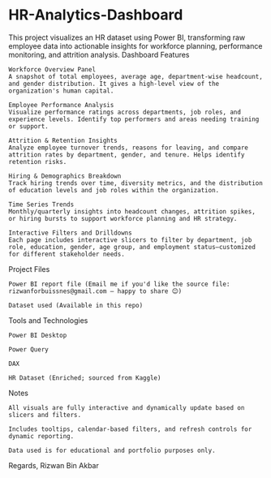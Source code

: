 # HR-Analytics-Dashboard


This project visualizes an HR dataset using Power BI, transforming raw employee data into actionable insights for workforce planning, performance monitoring, and attrition analysis.
Dashboard Features

    Workforce Overview Panel
    A snapshot of total employees, average age, department-wise headcount, and gender distribution. It gives a high-level view of the organization's human capital.

    Employee Performance Analysis
    Visualize performance ratings across departments, job roles, and experience levels. Identify top performers and areas needing training or support.

    Attrition & Retention Insights
    Analyze employee turnover trends, reasons for leaving, and compare attrition rates by department, gender, and tenure. Helps identify retention risks.

    Hiring & Demographics Breakdown
    Track hiring trends over time, diversity metrics, and the distribution of education levels and job roles within the organization.

    Time Series Trends
    Monthly/quarterly insights into headcount changes, attrition spikes, or hiring bursts to support workforce planning and HR strategy.

    Interactive Filters and Drilldowns
    Each page includes interactive slicers to filter by department, job role, education, gender, age group, and employment status—customized for different stakeholder needs.

Project Files

    Power BI report file (Email me if you'd like the source file: rizwanforbuissnes@gmail.com — happy to share 😊)

    Dataset used (Available in this repo)

Tools and Technologies

    Power BI Desktop

    Power Query

    DAX

    HR Dataset (Enriched; sourced from Kaggle)

Notes

    All visuals are fully interactive and dynamically update based on slicers and filters.

    Includes tooltips, calendar-based filters, and refresh controls for dynamic reporting.

    Data used is for educational and portfolio purposes only.

Regards,
Rizwan Bin Akbar

